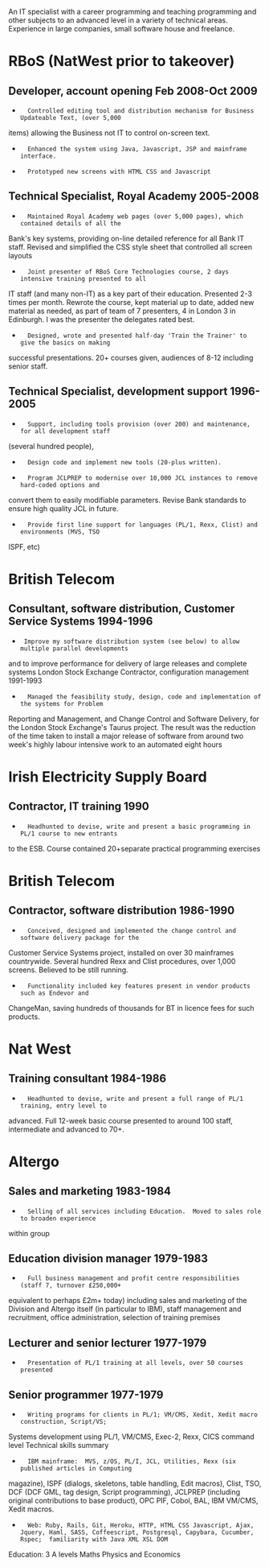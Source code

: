 An IT specialist with a career programming and teaching programming and other subjects to an 
advanced level in a variety of technical areas.
Experience in large companies, small software house and freelance.

RBoS (NatWest prior to takeover)
================================

Developer, account opening Feb 2008-Oct 2009
--------------------------------------------

*       Controlled editing tool and distribution mechanism for Business Updateable Text, (over 5,000 
items) allowing the Business not IT to control on-screen text.
*       Enhanced the system using Java, Javascript, JSP and mainframe interface.
*       Prototyped new screens with HTML CSS and Javascript

Technical Specialist, Royal Academy 2005-2008
---------------------------------------------

*       Maintained Royal Academy web pages (over 5,000 pages), which contained details of all the 
Bank's key systems, providing on-line detailed reference for all Bank IT staff. Revised and 
simplified the CSS style sheet that controlled all screen layouts
*       Joint presenter of RBoS Core Technologies course, 2 days intensive training presented to all 
IT staff (and many non-IT) as a key part of their education.  Presented 2-3 times per month. 
Rewrote the course, kept material up to date, added new material as needed, as part of team of 7 
presenters, 4 in London 3 in Edinburgh.  I was the presenter the delegates rated best.
*       Designed, wrote and presented half-day 'Train the Trainer' to give the basics on making 
successful presentations. 20+ courses given, audiences of 8-12 including senior staff.

Technical Specialist, development support 1996-2005
---------------------------------------------------

*       Support, including tools provision (over 200) and maintenance, for all development staff 
(several hundred people),
*       Design code and implement new tools (20-plus written).
*       Program JCLPREP to modernise over 10,000 JCL instances to remove hard-coded options and 
convert them to easily modifiable parameters.  Revise Bank standards to ensure high quality JCL in 
future.
*       Provide first line support for languages (PL/1, Rexx, Clist) and environments (MVS, TSO 
ISPF, etc)

British Telecom
===============

Consultant, software distribution, Customer Service Systems 1994-1996
----------------------------------------------------------------------

*      Improve my software distribution system (see below) to allow multiple parallel developments 
and to improve performance for delivery of large releases and complete systems
London Stock Exchange
Contractor, configuration management    1991-1993
*       Managed the feasibility study, design, code and implementation of the systems for Problem 
Reporting and Management, and Change Control and Software Delivery, for the London Stock Exchange's 
Taurus project. The result was the reduction of the time taken to install a major release of 
software from around two week's highly labour intensive work to an automated eight hours

Irish Electricity Supply Board
==============================

Contractor, IT training 1990
----------------------------
*       Headhunted to devise, write and present a basic programming in PL/1 course to new entrants 
to the ESB. Course contained 20+separate practical programming exercises

British Telecom
===============

Contractor, software distribution 1986-1990
-------------------------------------------
*       Conceived, designed and implemented the change control and software delivery package for the 
Customer Service Systems project, installed on over 30 mainframes countrywide.  Several hundred Rexx 
and Clist procedures, over 1,000 screens. Believed to be still running.
*       Functionality included key features present in vendor products such as Endevor and 
ChangeMan, saving hundreds of thousands for BT in licence fees for such products.

Nat West
========

Training consultant     1984-1986
---------------------------------

*       Headhunted to devise, write and present a full range of PL/1 training, entry level to 
advanced.  Full 12-week basic course presented to around 100 staff, intermediate and advanced to 
70+.

Altergo
=======

Sales and marketing     1983-1984
---------------------------------

*       Selling of all services including Education.  Moved to sales role to broaden experience 
within group

Education division manager 1979-1983
------------------------------------

*       Full business management and profit centre responsibilities (staff 7, turnover £250,000+ 
equivalent to perhaps £2m+ today) including sales and marketing of the Division and Altergo itself 
(in particular to IBM), staff management and recruitment, office administration, selection of 
training premises

Lecturer and senior lecturer 1977-1979
--------------------------------------

*       Presentation of PL/1 training at all levels, over 50 courses presented
Senior programmer       1977-1979
---------------------------------
*       Writing programs for clients in PL/1; VM/CMS, Xedit, Xedit macro construction, Script/VS; 
Systems development using PL/1, VM/CMS, Exec-2, Rexx, CICS command level
Technical skills summary
*       IBM mainframe:  MVS, z/OS, PL/I, JCL, Utilities, Rexx (six published articles in Computing 
magazine), ISPF (dialogs, skeletons, table handling, Edit macros), Clist, TSO,  DCF (DCF GML, tag 
design, Script programming), JCLPREP (including original contributions to base product), OPC PIF, 
Cobol, BAL, IBM VM/CMS, Xedit macros.
*       Web: Ruby, Rails, Git, Heroku, HTTP, HTML CSS Javascript, Ajax, Jquery, Haml, SASS, Coffeescript, Postgresql, Capybara, Cucumber, Rspec;  familiarity with Java XML XSL DOM


Education: 3 A levels Maths Physics and Economics
